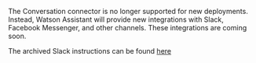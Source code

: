 The Conversation connector is no longer supported for new deployments. Instead, Watson Assistant will provide new integrations with Slack, Facebook Messenger, and other channels. These integrations are coming soon.

The archived Slack instructions can be found [here](READMEarchive.md)

